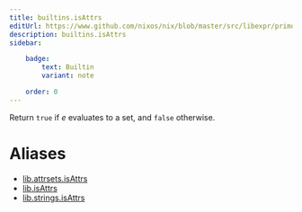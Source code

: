 ```yaml
---
title: builtins.isAttrs
editUrl: https://www.github.com/nixos/nix/blob/master/src/libexpr/primops.cc
description: builtins.isAttrs
sidebar:

    badge:
        text: Builtin
        variant: note

    order: 0
---
```


Return `true` if *e* evaluates to a set, and `false` otherwise.


# Aliases

- [lib.attrsets.isAttrs](/nix-doc-comments/reference/lib/attrsets/lib-attrsets-isattrs)
- [lib.isAttrs](/nix-doc-comments/reference/lib/lib-isattrs)
- [lib.strings.isAttrs](/nix-doc-comments/reference/lib/strings/lib-strings-isattrs)


